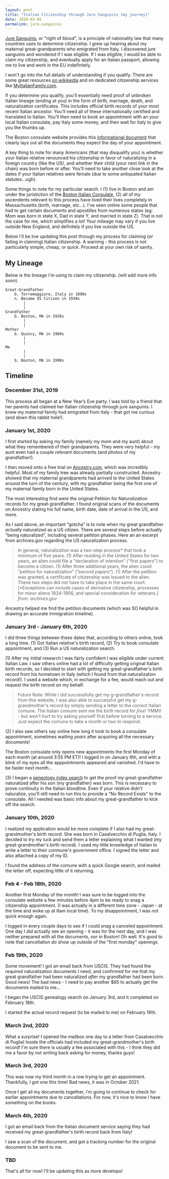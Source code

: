 ```yaml
---
layout: post
title: "Italian Citizenship through Jure Sanguinis (my journey)"
date: 2020-03-05
permalink: jure-sanguinis
---
```


[Jure Sanguinis](https://en.wikipedia.org/wiki/Jus_sanguinis), or "right of blood", is a principle of nationality law that many countries uses to determine citizenship. I grew up hearing about my maternal great-grandparents who emigrated from Italy. I discovered jure sanguinis and wondered if I was eligible. If I was eligible, I would be able to claim my citizenship, and eventually apply for an Italian passport, allowing me to live and work in the EU indefinitely.

I won't go into the full details of understanding if you qualify. There are some great resources [on wikipedia](https://en.wikipedia.org/wiki/Italian_nationality_law) and on dedicated citizenship services like [MyItalianFamily.com](https://www.myitalianfamily.com/apply-italian-citizenship/learn-if-you-qualify).

If you determine you qualify, you'll essentially need proof of unbroken Italian lineage (ending at you) in the form of birth, marriage, death, and naturalization certificates. This includes official birth records of your most recent Italian ancestor. You'll need all of these internationally certified and translated to Italian. You'll then need to book an appointment with an your local Italian consulate, pay Italy some money, and then wait for Italy to give you the thumbs up.

The Boston consulate website provides this [informational document](https://consboston.esteri.it/consolato_boston/resource/doc/2016/05/juresanguinis.pdf) that clearly lays out all the documents they expect the day of your appointment.

A key thing to note for many Americans (that may disqualify you) is whether your Italian relative renounced his citizenship in favor of naturalizing in a foreign country (like the US), and whether their child (your next link in the chain) was born before or after. You'll need to take another close look at the dates if your Italian relatives were female (due to some antiquated Italian statutes...ugh).

Some things to note for _my_ particular search. I (1) live in Boston and am under the juristiction of the [Boston Italian Consulate](https://consboston.esteri.it/consolato_boston/it/), (2) all of my ascendents relevant to this process have lived their lives completely in Massachusetts (birth, marriage, etc...). I've seen online some people that had to get certain documents and apostilles from numerous states (eg: Mom was born in state X, Dad in state Y, and married in state Z). That is not the case for me, which simplifies a lot! Your mileage may vary if you live outside New England, and definitely if you live outside the US.

Below i'll be live updating this post through my process for claiming (or failing in claiming) Italian citizenship. A warning - this process is not particularly simple, cheap, or quick. Proceed at your own risk of sanity.

## My Lineage

Below is the lineage i'm using to claim my citizenship. (will add more info _soon_).

```
Great-Grandfather
    b. Torremaggiore, Italy in 1890s
    n. Became US Citizen in 1930s
        |
        |
Grandfather
    b. Boston, MA in 1920s
        |
        |
Mother
    b. Quincy, MA in 1960s
        |
        |
Me
        |
        |
    b. Boston, MA in 1990s
```

## Timeline

### December 31st, 2019

This process all began at a New Year’s Eve party. I was told by a friend that her parents had claimed her Italian citizenship through jure sanguinis. I knew my maternal family had emigrated from Italy - that got me curious (and down this rabbit hole!).

### January 1st, 2020

I first started by asking my family (namely my mom and my aunt) about what they remembered of their grandparents. They were very helpful - my aunt even had a couple relevant documents (and photos of my grandfather!).

I then moved onto a free trial on [Ancestry.com](http://ancestry.com), which was incredibly helpful. Most of my family tree was already partially constructed. Ancestry showed that my maternal grandparents had arrived to the United States around the turn of the century, with my grandfather being the first one of my maternal family born in the United States.

The most interesting find were the original Petition for Naturalization records for my great-grandfather. I found original scans of the documents on Ancestry stating his full name, birth date, date of arrival in the US, and more.

As I said above, an important “gotcha” is to note when my great grandfather _actually_ naturalized as a US citizen. There are several steps before actually "being naturalized", including several petition phases. Here an an excerpt from archives.gov regarding the US naturalization process.

> In general, naturalization was a two-step process* that took a minimum of five years. (1) After residing in the United States for two years, an alien could file a "declaration of intention" ("first papers") to become a citizen. (1) After three additional years, the alien could "petition for naturalization" (”second papers”). (1) After the petition was granted, a certificate of citizenship was issued to the alien. These two steps did not have to take place in the same court. [*Exceptions can include cases of derivative citizenship, processes for minor aliens 1824-1906, and special consideration for veterans.] _from: archives.gov_

Ancestry helped me find the petition documents (which was SO helpful in drawing an accurate immigration timeline).

### January 3rd - January 6th, 2020

I did three things between these dates that, according to others online, took a long time. (1) Got Italian relative's birth record, (2) Try to book consulate appointment, and (3) Run a US naturalization search.

(1) After my initial research I was fairly confident I was eligible under current Italian Law. I saw others online had a lot of difficulty getting original Italian birth records, so I decided to start with getting my great-grandfather's birth record from his hometown in Italy (which I found from that naturalization record!). I used a website which, in exchange for a fee, would reach out and request the birth record on my behalf.

> Future Note: While I did successfully get my g-grandfather's record from this website, I was also able to successful get my g-grandmother's record by simply sending a letter to the correct Italian comune. The Italian comune sent me the birth record for _free_! YMMV - but won't hurt to try asking yourself first before turning to a service. Just expect the comune to take a month or two to respond.

(2) I also saw others say online how long it took to book a consulate appointment, sometimes waiting _years_ after acquiring all the necessary documents!

The Boston consulate only opens new appointments the first Monday of each month (at around 3:55 PM ET)! I logged in on January 6th, and with a blink of my eyes all the apppointments appeared and vanished. I'd have to be faster next month...

(3) I began a [geneology index search](https://genealogy.uscis.dhs.gov/) to get the proof my great-grandfather naturalized after his son (my grandfather) was born. This is necessary to prove continuity in the Italian bloodline. Even if your relative didn't naturalize, you'll still need to run this to provide a "No Record Exists" to the consulate. All I needed was basic info about my great-grandfather to kick off the search.

### January 10th, 2020

I realized my application would be more complete if I also had my great-grandmother's birth record. She was born in Casalvecchio di Puglia, Italy. I decided to try my luck and send them a letter explaining what I wanted (my great-grandmother's birth record). I used my little knowledge of Italian to write a letter to their conmune's government office. I signed the letter and also attached a copy of my ID.

I found the address of the comune with a quick Google search, and mailed the letter off, expecting little of it returning.

### Feb 4 - Feb 18th, 2020

Another first Monday of the month! I was sure to be logged into the consulate website a few minutes before 4pm to be ready to snag a citizenship appointment. (I was actually in a different time zone - Japan - at the time and woke up at 6am local time). To my disappointment, I was not quick enough again.

I logged in every couple days to see if I could snag a canceled appointment. One day I _did_ actually see an opening - it was for the next day, and I was neither prepared with all the documents, nor in Boston! Oh well. It's good to note that cancellation _do_ show up outside of the "first monday" openings.

### Feb 19th, 2020

Some movement! I got an email back from USCIS. They had found the required naturalization documents I need, and confirmed for me that my great grandfather had been naturalized _after_ my grandfather had been born. Good news! The bad news - I need to pay another \$65 to actually get the documents mailed to me...

I began the USCIS genealogy search on January 3rd, and it completed on February 18th.

I started the actual record request (to be mailed to me) on February 19th.

### March 2nd, 2020

What a surprise! I opened the mailbox one day to a letter from Casalvecchio di Puglia! Inside the officials had included my great-grandmother's birth record! I'm sure there is usually a fee associated with this - I think they did me a favor by not writing back asking for money, thanks guys!

### March 3rd, 2020

This was now my third month in a row trying to get an appointment. Thankfully, I got one this time! Bad news, it was in October 2021.

Once I get all my documents together, i'm going to continue to check for earlier appointments due to cancellations. For now, it's nice to know I have something on the books.

### March 4th, 2020

I got an email back from the Italian document service saying they had received my great-grandfather's birth record back from Italy!

I saw a scan of the document, and got a tracking number for the original document to be sent to me.

### TBD

That's all for now! I'll be updating this as more develops!
